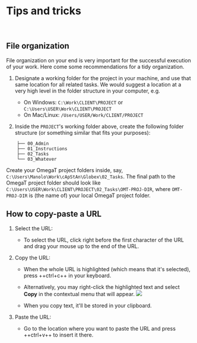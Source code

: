 # Tips and tricks
 

## File organization 

File organization on your end is very important for the successful execution of your work. Here come some recommendations for a tidy organization.

1. Designate a working folder for the project in your machine, and use that same location for all related tasks. We would suggest a location at a very high level in the folder structure in your computer, e.g. 

	+ On Windows: `C:\Work\CLIENT\PROJECT` or `C:\Users\USER\Work\CLIENT\PROJECT`
	+ On Mac/Linux: `/Users/USER/Work/CLIENT/PROJECT`

2. Inside the `PROJECT`'s working folder above, create the following folder structure (or something similar that fits your purposes):
```
    ├── 00_Admin
    ├── 01_Instructions
    ├── 02_Tasks
    └── 03_Whatever
``` 

Create your OmegaT project folders inside, say, `C:\Users\Manolo\Work\cApStAn\Globex\02_Tasks`. The final path to the OmegaT project folder should look like `C:\Users\USER\Work\CLIENT\PROJECT\02_Tasks\OMT-PROJ-DIR`, where `OMT-PROJ-DIR` is (the name of) your local OmegaT project folder.

## How to copy-paste a URL

1. Select the URL:

	* To select the URL, click right before the first character of the URL and drag your mouse up to the end of the URL.

2. Copy the URL:

	* When the whole URL is highlighted (which means that it's selected), press ++ctrl+c++ in your keyboard.

	* Alternatively, you may right-click the highlighted text and select **Copy** in the contextual menu that will appear. <!-- @todo: gif -->
	![](../../_assets/img/copy-url.gif)

	* When you copy text, it'll be stored in your clipboard. 

3. Paste the URL:

	* Go to the location where you want to paste the URL and press ++ctrl+v++ to insert it there.

